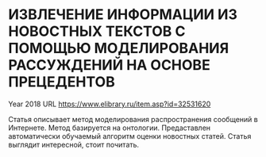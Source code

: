 # ИЗВЛЕЧЕНИЕ ИНФОРМАЦИИ ИЗ НОВОСТНЫХ ТЕКСТОВ С ПОМОЩЬЮ МОДЕЛИРОВАНИЯ РАССУЖДЕНИЙ НА ОСНОВЕ ПРЕЦЕДЕНТОВ

Year 2018
URL https://www.elibrary.ru/item.asp?id=32531620

Статья описывает метод моделирования распространения сообщений в Интернете. Метод базируется на онтологии. Предаставлен автоматически обучаемый алгоритм оценки новостных статей. Статья выглядит интересной, стоит почитать.
